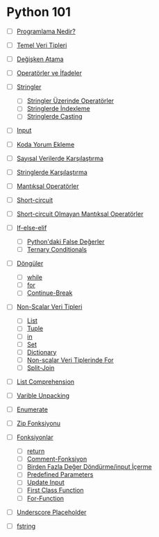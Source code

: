 # Python 101

- [ ] [Programlama Nedir?](programlama-nedir/)
- [ ] [Temel Veri Tipleri](temel-veri-tipleri/)
- [ ] [Değişken Atama](degisken-atama/)
- [ ] [Operatörler ve İfadeler](operator-expression/)
- [ ] [Stringler](stringler/)
  - [ ] [Stringler Üzerinde Operatörler](string-operator/)
  - [ ] [Stringlerde İndexleme](string-indexing/)
  - [ ] [Stringlerde Casting](string-casting/)
- [ ] [Input](input/)
- [ ] [Koda Yorum Ekleme](yorum/)
- [ ] [Sayısal Verilerde Karşılaştırma](numeric-comparison/)
- [ ] [Stringlerde Karşılaştırma](string-comparison/)
- [ ] [Mantıksal Operatörler](logical-operator/)
- [ ] [Short-circuit](short-circuit/)
- [ ] [Short-circuit Olmayan Mantıksal Operatörler](not-short-circuit/)
- [ ] [If-else-elif](if-else-elif/)
  - [ ]  [Python'daki False Değerler](false-values/) 
  - [ ] [Ternary Conditionals](ternary-conditionals/)
- [ ] [Döngüler](loops/)
  - [ ] [while](while/)
  - [ ] [for](for/)
  - [ ] [Continue-Break](continue-break/)
- [ ] [Non-Scalar Veri Tipleri](non-scalar/)
  - [ ] [List](list/)
  - [ ] [Tuple](tuple/)
  - [ ] [in](in/)
  - [ ] [Set](set/)
  - [ ] [Dictionary](dictionary/)
  - [ ] [Non-scalar Veri Tiplerinde For](non-scalar-for/)
  - [ ] [Split-Join](join-split/)
- [ ] [List Comprehension](list-comprehension/)
- [ ] [Varible Unpacking](variable-unpacking/)
- [ ] [Enumerate](enumerate/)
- [ ] [Zip Fonksiyonu](zip/)
- [ ] [Fonksiyonlar](fonksiyon-giris/)
  - [ ] [return](return/)
  - [ ] [Comment-Fonksiyon](comment-fonksiyon/)
  - [ ] [Birden Fazla Değer Döndürme/input İçerme](multiple-input-return/)
  - [ ] [Predefined Parameters](predefined-fonksiyon/)
  - [ ] [Update Input](update-value-fonksiyon/)
  - [ ] [First Class Function](first-class-fonksiyon/)
  - [ ] [For-Function](for-fonksiyon/)
- [ ] [Underscore Placeholder](underscore-placeholder/)
- [ ] [fstring](fstring/)

